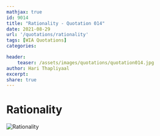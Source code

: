 ```yaml
---
mathjax: true
id: 9014
title: "Rationality - Quotation 014"
date: 2021-08-29
url: '/quotations/rationality'
tags: [WIA Quotations] 
categories: 

header:
    teaser: /assets/images/quotations/quotation014.jpg
author: Hari Thapliyaal 
excerpt:
share: true 
---
```


# Rationality

![Rationality](/assets/images/quotations/quotation014.jpg)
